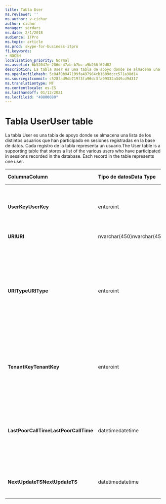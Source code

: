 ```yaml
---
title: Tabla User
ms.reviewer: ''
ms.author: v-cichur
author: cichur
manager: serdars
ms.date: 2/1/2018
audience: ITPro
ms.topic: article
ms.prod: skype-for-business-itpro
f1.keywords:
- NOCSH
localization_priority: Normal
ms.assetid: 6b52047e-286d-47ab-b7bc-a9b266f62d82
description: La tabla User es una tabla de apoyo donde se almacena una lista de los distintos usuarios que han participado en sesiones registradas en la base de datos. Cada registro de la tabla representa un usuario.
ms.openlocfilehash: 5c84f0b947199fa497964cb1689dccc571a98d14
ms.sourcegitcommit: c528fad9db719f3fa96dc3fa99332a349cd9d317
ms.translationtype: MT
ms.contentlocale: es-ES
ms.lasthandoff: 01/12/2021
ms.locfileid: "49800080"
---
```

# <a name="user-table"></a><span data-ttu-id="4d4f0-104">Tabla User</span><span class="sxs-lookup"><span data-stu-id="4d4f0-104">User table</span></span>
 
<span data-ttu-id="4d4f0-p102">La tabla User es una tabla de apoyo donde se almacena una lista de los distintos usuarios que han participado en sesiones registradas en la base de datos. Cada registro de la tabla representa un usuario.</span><span class="sxs-lookup"><span data-stu-id="4d4f0-p102">The User table is a supporting table that stores a list of the various users who have participated in sessions recorded in the database. Each record in the table represents one user.</span></span>
  
|<span data-ttu-id="4d4f0-107">**Columna**</span><span class="sxs-lookup"><span data-stu-id="4d4f0-107">**Column**</span></span>|<span data-ttu-id="4d4f0-108">**Tipo de datos**</span><span class="sxs-lookup"><span data-stu-id="4d4f0-108">**Data Type**</span></span>|<span data-ttu-id="4d4f0-109">**Clave/índice**</span><span class="sxs-lookup"><span data-stu-id="4d4f0-109">**Key/Index**</span></span>|<span data-ttu-id="4d4f0-110">**Detalles**</span><span class="sxs-lookup"><span data-stu-id="4d4f0-110">**Details**</span></span>|
|:-----|:-----|:-----|:-----|
|<span data-ttu-id="4d4f0-111">**UserKey**</span><span class="sxs-lookup"><span data-stu-id="4d4f0-111">**UserKey**</span></span> <br/> |<span data-ttu-id="4d4f0-112">entero</span><span class="sxs-lookup"><span data-stu-id="4d4f0-112">int</span></span>  <br/> |<span data-ttu-id="4d4f0-113">Principal</span><span class="sxs-lookup"><span data-stu-id="4d4f0-113">Primary</span></span>  <br/> |<span data-ttu-id="4d4f0-114">Número único que identifica a este usuario.</span><span class="sxs-lookup"><span data-stu-id="4d4f0-114">Unique number identifying this user.</span></span>  <br/> |
|<span data-ttu-id="4d4f0-115">**URI**</span><span class="sxs-lookup"><span data-stu-id="4d4f0-115">**URI**</span></span> <br/> |<span data-ttu-id="4d4f0-116">nvarchar(450)</span><span class="sxs-lookup"><span data-stu-id="4d4f0-116">nvarchar(450)</span></span>  <br/> |<span data-ttu-id="4d4f0-117">Única</span><span class="sxs-lookup"><span data-stu-id="4d4f0-117">Unique</span></span>  <br/> |<span data-ttu-id="4d4f0-118">Cadena del URI.</span><span class="sxs-lookup"><span data-stu-id="4d4f0-118">URI string.</span></span>  <br/> |
|<span data-ttu-id="4d4f0-119">**URIType**</span><span class="sxs-lookup"><span data-stu-id="4d4f0-119">**URIType**</span></span> <br/> |<span data-ttu-id="4d4f0-120">entero</span><span class="sxs-lookup"><span data-stu-id="4d4f0-120">int</span></span>  <br/> ||<span data-ttu-id="4d4f0-121">1 es un tipo de URI desconocido.</span><span class="sxs-lookup"><span data-stu-id="4d4f0-121">1 is unknown URI type.</span></span>  <br/> <span data-ttu-id="4d4f0-122">2 es un URI de usuario.</span><span class="sxs-lookup"><span data-stu-id="4d4f0-122">2 is user URI.</span></span>  <br/> <span data-ttu-id="4d4f0-123">4 es un URI de conferencia.</span><span class="sxs-lookup"><span data-stu-id="4d4f0-123">4 is conference URI.</span></span>  <br/> <span data-ttu-id="4d4f0-124">8 es un URI de teléfono.</span><span class="sxs-lookup"><span data-stu-id="4d4f0-124">8 is phone URI.</span></span>  <br/> |
|<span data-ttu-id="4d4f0-125">**TenantKey**</span><span class="sxs-lookup"><span data-stu-id="4d4f0-125">**TenantKey**</span></span> <br/> |<span data-ttu-id="4d4f0-126">entero</span><span class="sxs-lookup"><span data-stu-id="4d4f0-126">int</span></span>  <br/> |<span data-ttu-id="4d4f0-127">Externo</span><span class="sxs-lookup"><span data-stu-id="4d4f0-127">Foreign</span></span>  <br/> |<span data-ttu-id="4d4f0-128">Inquilino del usuario, con referencia a la tabla Tenant.</span><span class="sxs-lookup"><span data-stu-id="4d4f0-128">Tenant of the user, referenced from tenant table.</span></span>  <br/> |
|<span data-ttu-id="4d4f0-129">**LastPoorCallTime**</span><span class="sxs-lookup"><span data-stu-id="4d4f0-129">**LastPoorCallTime**</span></span> <br/> |<span data-ttu-id="4d4f0-130">datetime</span><span class="sxs-lookup"><span data-stu-id="4d4f0-130">datetime</span></span>  <br/> ||<span data-ttu-id="4d4f0-131">Última marca de tiempo en la que el usuario tuvo una llamada de audio de mala calidad.</span><span class="sxs-lookup"><span data-stu-id="4d4f0-131">Latest time stamp when the user had a poor audio call.</span></span>  <br/> |
|<span data-ttu-id="4d4f0-132">**NextUpdateTS**</span><span class="sxs-lookup"><span data-stu-id="4d4f0-132">**NextUpdateTS**</span></span> <br/> |<span data-ttu-id="4d4f0-133">datetime</span><span class="sxs-lookup"><span data-stu-id="4d4f0-133">datetime</span></span>  <br/> ||<span data-ttu-id="4d4f0-134">Únicamente para uso interno.</span><span class="sxs-lookup"><span data-stu-id="4d4f0-134">For internal use only.</span></span>  <br/> |
   

